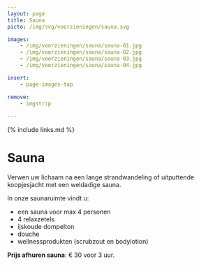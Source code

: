 ```yaml
---
layout: page
title: Sauna
picto: /img/svg/voorzieningen/sauna.svg

images:
    - /img/voorzieningen/sauna/sauna-01.jpg
    - /img/voorzieningen/sauna/sauna-02.jpg
    - /img/voorzieningen/sauna/sauna-03.jpg
    - /img/voorzieningen/sauna/sauna-04.jpg

insert:
    - page-images-top

remove:
    - imgstrip
    
---
```


{% include links.md %}

# Sauna 

Verwen uw lichaam na een lange strandwandeling of uitputtende koopjesjacht met een weldadige sauna. 

In onze saunaruimte vindt u:

- een sauna voor max 4 personen
- 4 relaxzetels
- ijskoude dompelton
- douche
- wellnessprodukten (scrubzout en bodylotion)

**Prijs afhuren sauna**: € 30 voor 3 uur.